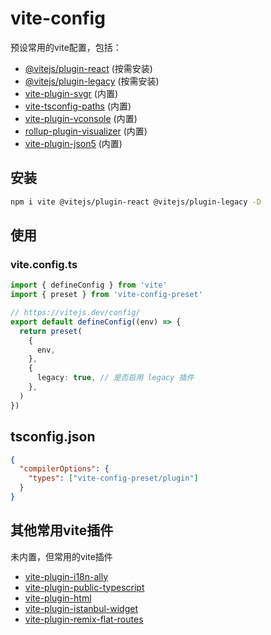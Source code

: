 # vite-config

预设常用的vite配置，包括：

- [@vitejs/plugin-react](https://www.npmjs.com/package/@vitejs/plugin-react) (按需安装)
- [@vitejs/plugin-legacy](https://www.npmjs.com/package/@vitejs/plugin-legacy) (按需安装)
- [vite-plugin-svgr](https://www.npmjs.com/package/vite-plugin-svgr) (内置)
- [vite-tsconfig-paths](https://www.npmjs.com/package/vite-tsconfig-paths) (内置)
- [vite-plugin-vconsole](https://www.npmjs.com/package/vite-plugin-vconsole) (内置)
- [rollup-plugin-visualizer](https://www.npmjs.com/package/rollup-plugin-visualizer) (内置)
- [vite-plugin-json5](https://www.npmjs.com/package/vite-plugin-json5) (内置)

## 安装

```bash
npm i vite @vitejs/plugin-react @vitejs/plugin-legacy -D
```

## 使用

### vite.config.ts

```ts
import { defineConfig } from 'vite'
import { preset } from 'vite-config-preset'

// https://vitejs.dev/config/
export default defineConfig((env) => {
  return preset(
    {
      env,
    },
    {
      legacy: true, // 是否启用 legacy 插件
    },
  )
})
```

## tsconfig.json

```json
{
  "compilerOptions": {
    "types": ["vite-config-preset/plugin"]
  }
}
```

## 其他常用vite插件

未内置，但常用的vite插件

- [vite-plugin-i18n-ally](https://www.npmjs.com/package/vite-plugin-i18n-ally)
- [vite-plugin-public-typescript](https://www.npmjs.com/package/vite-plugin-public-typescript)
- [vite-plugin-html](https://www.npmjs.com/package/vite-plugin-html)
- [vite-plugin-istanbul-widget](https://www.npmjs.com/package/vite-plugin-istanbul-widget)
- [vite-plugin-remix-flat-routes](https://www.npmjs.com/package/vite-plugin-remix-flat-routes)
